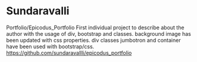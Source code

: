 # Sundaravalli
Portfolio/Epicodus_Portfolio
First individual project to describe about the author with the usage of div, bootstrap and classes.
background image has been updated with css properties.
div classes jumbotron and container have been used with bootstrap/css.
https://github.com/sundaravallli/epicodus_portfolio

